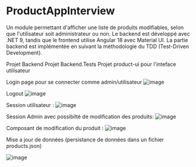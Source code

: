 # ProductAppInterview

Un module permettant d'afficher une liste de produits modifiables, selon que l'utilisateur soit administrateur ou non. Le backend est développé avec .NET 9, tandis que le frontend utilise Angular 18 avec Material UI. La partie backend est implémentée en suivant la méthodologie du TDD (Test-Driven Development).

Projet Backend
Projet Backend.Tests 
Projet product-ui pour l'inteface utilisateur

Login page pour se connecter comme admin/utilisateur
![image](https://github.com/user-attachments/assets/136bbb6e-05ff-4155-b08e-328171dd1bdb)

Logout 
![image](https://github.com/user-attachments/assets/66dbbb33-61bd-40a4-9003-30c9972cd451)


Session utilisateur : 
![image](https://github.com/user-attachments/assets/f470de86-a273-4e46-a95c-41783d485297)

Session Admin avec possibilté de modification des produits: 
![image](https://github.com/user-attachments/assets/93d6ea4b-bb26-4301-95be-ec45447fe791)

Composant de modification du produit :
![image](https://github.com/user-attachments/assets/ec386a1a-2347-43e3-bc5c-f8a80c241e72)

 Mise a jour de données (persistance de données dans un fichier products.json)
 
![image](https://github.com/user-attachments/assets/91c2537d-c976-4656-a4ad-42ab9e4594e7)




